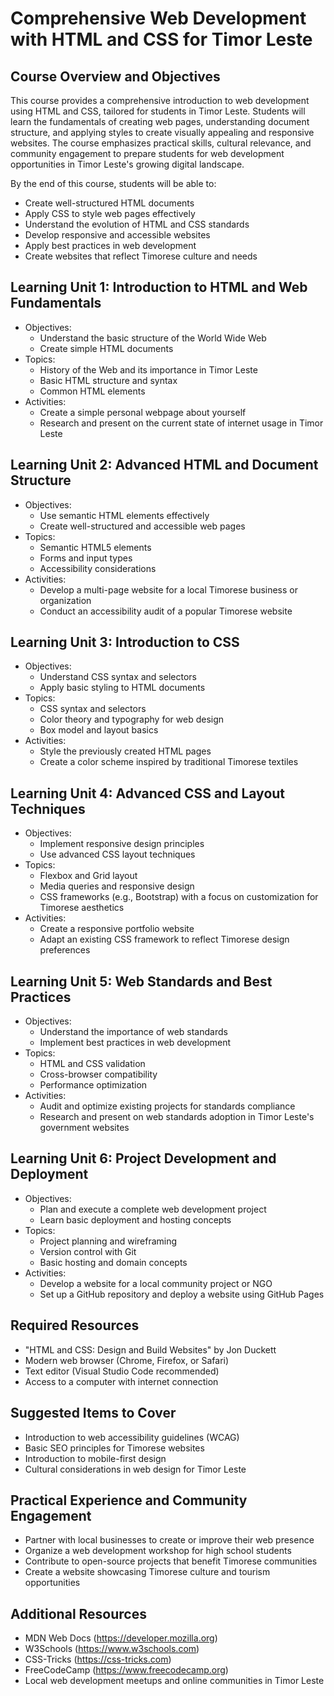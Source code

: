 # Comprehensive Web Development with HTML and CSS for Timor Leste

## Course Overview and Objectives

This course provides a comprehensive introduction to web development using HTML and CSS, tailored for students in Timor Leste. Students will learn the fundamentals of creating web pages, understanding document structure, and applying styles to create visually appealing and responsive websites. The course emphasizes practical skills, cultural relevance, and community engagement to prepare students for web development opportunities in Timor Leste's growing digital landscape.

By the end of this course, students will be able to:
- Create well-structured HTML documents
- Apply CSS to style web pages effectively
- Understand the evolution of HTML and CSS standards
- Develop responsive and accessible websites
- Apply best practices in web development
- Create websites that reflect Timorese culture and needs

## Learning Unit 1: Introduction to HTML and Web Fundamentals
- Objectives:
  * Understand the basic structure of the World Wide Web
  * Create simple HTML documents
- Topics:
  * History of the Web and its importance in Timor Leste
  * Basic HTML structure and syntax
  * Common HTML elements
- Activities:
  * Create a simple personal webpage about yourself
  * Research and present on the current state of internet usage in Timor Leste

## Learning Unit 2: Advanced HTML and Document Structure
- Objectives:
  * Use semantic HTML elements effectively
  * Create well-structured and accessible web pages
- Topics:
  * Semantic HTML5 elements
  * Forms and input types
  * Accessibility considerations
- Activities:
  * Develop a multi-page website for a local Timorese business or organization
  * Conduct an accessibility audit of a popular Timorese website

## Learning Unit 3: Introduction to CSS
- Objectives:
  * Understand CSS syntax and selectors
  * Apply basic styling to HTML documents
- Topics:
  * CSS syntax and selectors
  * Color theory and typography for web design
  * Box model and layout basics
- Activities:
  * Style the previously created HTML pages
  * Create a color scheme inspired by traditional Timorese textiles

## Learning Unit 4: Advanced CSS and Layout Techniques
- Objectives:
  * Implement responsive design principles
  * Use advanced CSS layout techniques
- Topics:
  * Flexbox and Grid layout
  * Media queries and responsive design
  * CSS frameworks (e.g., Bootstrap) with a focus on customization for Timorese aesthetics
- Activities:
  * Create a responsive portfolio website
  * Adapt an existing CSS framework to reflect Timorese design preferences

## Learning Unit 5: Web Standards and Best Practices
- Objectives:
  * Understand the importance of web standards
  * Implement best practices in web development
- Topics:
  * HTML and CSS validation
  * Cross-browser compatibility
  * Performance optimization
- Activities:
  * Audit and optimize existing projects for standards compliance
  * Research and present on web standards adoption in Timor Leste's government websites

## Learning Unit 6: Project Development and Deployment
- Objectives:
  * Plan and execute a complete web development project
  * Learn basic deployment and hosting concepts
- Topics:
  * Project planning and wireframing
  * Version control with Git
  * Basic hosting and domain concepts
- Activities:
  * Develop a website for a local community project or NGO
  * Set up a GitHub repository and deploy a website using GitHub Pages

## Required Resources
- "HTML and CSS: Design and Build Websites" by Jon Duckett
- Modern web browser (Chrome, Firefox, or Safari)
- Text editor (Visual Studio Code recommended)
- Access to a computer with internet connection

## Suggested Items to Cover
- Introduction to web accessibility guidelines (WCAG)
- Basic SEO principles for Timorese websites
- Introduction to mobile-first design
- Cultural considerations in web design for Timor Leste

## Practical Experience and Community Engagement
- Partner with local businesses to create or improve their web presence
- Organize a web development workshop for high school students
- Contribute to open-source projects that benefit Timorese communities
- Create a website showcasing Timorese culture and tourism opportunities

## Additional Resources
- MDN Web Docs (https://developer.mozilla.org)
- W3Schools (https://www.w3schools.com)
- CSS-Tricks (https://css-tricks.com)
- FreeCodeCamp (https://www.freecodecamp.org)
- Local web development meetups and online communities in Timor Leste